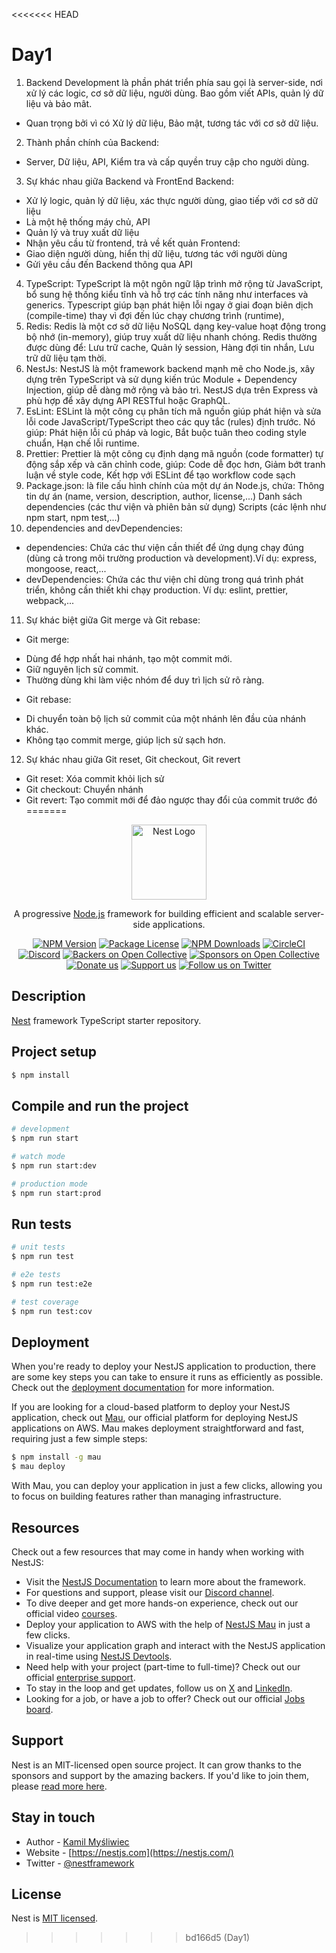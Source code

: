 <<<<<<< HEAD
# Day1
1. Backend Development là phần phát triển phía sau gọi là server-side, nơi xử lý các logic, cơ sở dữ liệu, người dùng. Bao gồm viết APIs, quản lý dữ liệu và bảo mât.
 - Quan trọng bởi vì có Xử lý dữ liệu, Bảo mật, tương tác với cơ sở dữ liệu.
2. Thành phần chính của Backend: 
  -  Server, Dữ liệu, API, Kiểm tra và cấp quyền truy cập cho người dùng.
3. Sự khác nhau giữa Backend và FrontEnd
  Backend:                                  
  - Xử lý logic, quản lý dữ liệu, xác thực người dùng, giao tiếp với cơ sở dữ liệu
  - Là một hệ thống máy chủ, API
  - Quản lý và truy xuất dữ liệu 
  - Nhận yêu cầu từ frontend, trả về kết quản
  Frontend: 
  - Giao diện người dùng, hiển thị dữ liệu, tương tác với người dùng
  - Gửi yêu cầu đến Backend thông qua API
4. TypeScript: TypeScript là một ngôn ngữ lập trình mở rộng từ JavaScript, bổ sung hệ thống kiểu tĩnh và hỗ trợ các tính năng như interfaces và generics. Typescript giúp bạn phát hiện lỗi ngay ở giai đoạn biên dịch (compile-time) thay vì đợi đến lúc chạy chương trình (runtime), 
5. Redis: Redis là một cơ sở dữ liệu NoSQL dạng key-value hoạt động trong bộ nhớ (in-memory), giúp truy xuất dữ liệu nhanh chóng. Redis thường được dùng để: Lưu trữ cache, Quản lý session, Hàng đợi tin nhắn, Lưu trữ dữ liệu tạm thời.
6. NestJs: NestJS là một framework backend mạnh mẽ cho Node.js, xây dựng trên TypeScript và sử dụng kiến trúc Module + Dependency Injection, giúp dễ dàng mở rộng và bảo trì. NestJS dựa trên Express và phù hợp để xây dựng API RESTful hoặc GraphQL.
7. EsLint: ESLint là một công cụ phân tích mã nguồn giúp phát hiện và sửa lỗi code JavaScript/TypeScript theo các quy tắc (rules) định trước. Nó giúp: Phát hiện lỗi cú pháp và logic, Bắt buộc tuân theo coding style chuẩn, Hạn chế lỗi runtime.
8. Prettier: Prettier là một công cụ định dạng mã nguồn (code formatter) tự động sắp xếp và căn chỉnh code, giúp: Code dễ đọc hơn, Giảm bớt tranh luận về style code, Kết hợp với ESLint để tạo workflow code sạch
9. Package.json: là file cấu hình chính của một dự án Node.js, chứa:
Thông tin dự án (name, version, description, author, license,...)
Danh sách dependencies (các thư viện và phiên bản sử dụng)
Scripts (các lệnh như npm start, npm test,...)
10. dependencies and devDependencies: 
   - dependencies: Chứa các thư viện cần thiết để ứng dụng chạy đúng (dùng cả trong môi trường production và development).Ví dụ: express, mongoose, react,...
   - devDependencies: Chứa các thư viện chỉ dùng trong quá trình phát triển, không cần thiết khi chạy production. Ví dụ: eslint, prettier, webpack,...
11. Sự khác biệt giữa Git merge và Git rebase: 
  - Git merge: 
+  Dùng để hợp nhất hai nhánh, tạo một commit mới.
+  Giữ nguyên lịch sử commit.
+  Thường dùng khi làm việc nhóm để duy trì lịch sử rõ ràng.
  - Git rebase: 
+  Di chuyển toàn bộ lịch sử commit của một nhánh lên đầu của nhánh khác.
+  Không tạo commit merge, giúp lịch sử sạch hơn.
12. Sự khác nhau giữa Git reset, Git checkout, Git revert
  - Git reset: Xóa commit khỏi lịch sử
  - Git checkout: Chuyển nhánh 
  - Git revert: Tạo commit mới để đảo ngược thay đổi của commit trước đó 
=======
<p align="center">
  <a href="http://nestjs.com/" target="blank"><img src="https://nestjs.com/img/logo-small.svg" width="120" alt="Nest Logo" /></a>
</p>

[circleci-image]: https://img.shields.io/circleci/build/github/nestjs/nest/master?token=abc123def456
[circleci-url]: https://circleci.com/gh/nestjs/nest

  <p align="center">A progressive <a href="http://nodejs.org" target="_blank">Node.js</a> framework for building efficient and scalable server-side applications.</p>
    <p align="center">
<a href="https://www.npmjs.com/~nestjscore" target="_blank"><img src="https://img.shields.io/npm/v/@nestjs/core.svg" alt="NPM Version" /></a>
<a href="https://www.npmjs.com/~nestjscore" target="_blank"><img src="https://img.shields.io/npm/l/@nestjs/core.svg" alt="Package License" /></a>
<a href="https://www.npmjs.com/~nestjscore" target="_blank"><img src="https://img.shields.io/npm/dm/@nestjs/common.svg" alt="NPM Downloads" /></a>
<a href="https://circleci.com/gh/nestjs/nest" target="_blank"><img src="https://img.shields.io/circleci/build/github/nestjs/nest/master" alt="CircleCI" /></a>
<a href="https://discord.gg/G7Qnnhy" target="_blank"><img src="https://img.shields.io/badge/discord-online-brightgreen.svg" alt="Discord"/></a>
<a href="https://opencollective.com/nest#backer" target="_blank"><img src="https://opencollective.com/nest/backers/badge.svg" alt="Backers on Open Collective" /></a>
<a href="https://opencollective.com/nest#sponsor" target="_blank"><img src="https://opencollective.com/nest/sponsors/badge.svg" alt="Sponsors on Open Collective" /></a>
  <a href="https://paypal.me/kamilmysliwiec" target="_blank"><img src="https://img.shields.io/badge/Donate-PayPal-ff3f59.svg" alt="Donate us"/></a>
    <a href="https://opencollective.com/nest#sponsor"  target="_blank"><img src="https://img.shields.io/badge/Support%20us-Open%20Collective-41B883.svg" alt="Support us"></a>
  <a href="https://twitter.com/nestframework" target="_blank"><img src="https://img.shields.io/twitter/follow/nestframework.svg?style=social&label=Follow" alt="Follow us on Twitter"></a>
</p>
  <!--[![Backers on Open Collective](https://opencollective.com/nest/backers/badge.svg)](https://opencollective.com/nest#backer)
  [![Sponsors on Open Collective](https://opencollective.com/nest/sponsors/badge.svg)](https://opencollective.com/nest#sponsor)-->

## Description

[Nest](https://github.com/nestjs/nest) framework TypeScript starter repository.

## Project setup

```bash
$ npm install
```

## Compile and run the project

```bash
# development
$ npm run start

# watch mode
$ npm run start:dev

# production mode
$ npm run start:prod
```

## Run tests

```bash
# unit tests
$ npm run test

# e2e tests
$ npm run test:e2e

# test coverage
$ npm run test:cov
```

## Deployment

When you're ready to deploy your NestJS application to production, there are some key steps you can take to ensure it runs as efficiently as possible. Check out the [deployment documentation](https://docs.nestjs.com/deployment) for more information.

If you are looking for a cloud-based platform to deploy your NestJS application, check out [Mau](https://mau.nestjs.com), our official platform for deploying NestJS applications on AWS. Mau makes deployment straightforward and fast, requiring just a few simple steps:

```bash
$ npm install -g mau
$ mau deploy
```

With Mau, you can deploy your application in just a few clicks, allowing you to focus on building features rather than managing infrastructure.

## Resources

Check out a few resources that may come in handy when working with NestJS:

- Visit the [NestJS Documentation](https://docs.nestjs.com) to learn more about the framework.
- For questions and support, please visit our [Discord channel](https://discord.gg/G7Qnnhy).
- To dive deeper and get more hands-on experience, check out our official video [courses](https://courses.nestjs.com/).
- Deploy your application to AWS with the help of [NestJS Mau](https://mau.nestjs.com) in just a few clicks.
- Visualize your application graph and interact with the NestJS application in real-time using [NestJS Devtools](https://devtools.nestjs.com).
- Need help with your project (part-time to full-time)? Check out our official [enterprise support](https://enterprise.nestjs.com).
- To stay in the loop and get updates, follow us on [X](https://x.com/nestframework) and [LinkedIn](https://linkedin.com/company/nestjs).
- Looking for a job, or have a job to offer? Check out our official [Jobs board](https://jobs.nestjs.com).

## Support

Nest is an MIT-licensed open source project. It can grow thanks to the sponsors and support by the amazing backers. If you'd like to join them, please [read more here](https://docs.nestjs.com/support).

## Stay in touch

- Author - [Kamil Myśliwiec](https://twitter.com/kammysliwiec)
- Website - [https://nestjs.com](https://nestjs.com/)
- Twitter - [@nestframework](https://twitter.com/nestframework)

## License

Nest is [MIT licensed](https://github.com/nestjs/nest/blob/master/LICENSE).
>>>>>>> bd166d5 (Day1)
